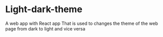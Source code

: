 # Light-dark-theme
A web app with React app That is used to changes the theme of the web page from dark to light and vice versa
